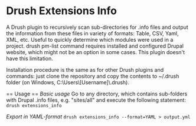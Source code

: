 Drush Extensions Info
=====================

A Drush plugin to recursively scan sub-directories for .info files and output the information from these files in variety of formats: Table, CSV, Yaml, XML, etc.
Useful to quickly determine which modules were used in a project.
drush pm-list command requires installed and configured Drupal website, which might not be an option in some cases.
This plugin doesn't have this limitation.

Installation procedure is the same as for other Drush plugins and commands: just clone the repository and copy the contents to ~/.drush folder (on Windows, C:\Users\\[Username]\\.drush).

== Usage ==
*Basic usage*
Go to any directory, which contains sub-folders with Drupal .info files, e.g. "sites/all" and execute the following statement:
`drush extensions_info`

*Export in YAML-format*
`drush extensions_info --format=YAML > output.yml`

